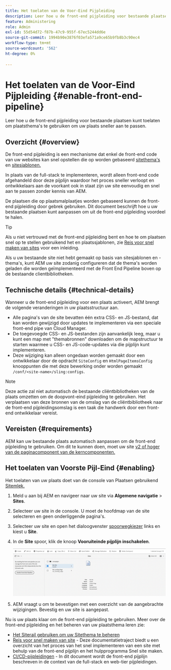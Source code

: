 ```yaml
---
title: Het toelaten van de Voor-Eind Pijpleiding
description: Leer hoe u de front-end pijpleiding voor bestaande plaatsen kunt toelaten om plaatsthema's te gebruiken om uw plaats sneller aan te passen.
feature: Administering
role: Admin
exl-id: 55d54d72-f87b-47c9-955f-67ec5244dd6e
source-git-commit: 1994b90e3876f03efa571a9ce65b9fb8b3c90ec4
workflow-type: tm+mt
source-wordcount: '562'
ht-degree: 0%

---
```


# Het toelaten van de Voor-Eind Pijpleiding {#enable-front-end-pipeline}

Leer hoe u de front-end pijpleiding voor bestaande plaatsen kunt toelaten om plaatsthema&#39;s te gebruiken om uw plaats sneller aan te passen.

## Overzicht {#overview}

De front-end pijpleiding is een mechanisme dat enkel de front-end code van uw websites kan snel opstellen die op worden gebaseerd [sitethema&#39;s](site-themes.md) en [sitesjablonen.](site-templates.md)

In plaats van de full-stack te implementeren, wordt alleen front-end code afgehandeld door deze pijplijn waardoor het proces sneller verloopt en ontwikkelaars aan de voorkant ook in staat zijn uw site eenvoudig en snel aan te passen zonder kennis van AEM.

De plaatsen die op plaatsmalplaatjes worden gebaseerd kunnen de front-end pijpleiding door gebrek gebruiken. Dit document beschrijft hoe u uw bestaande plaatsen kunt aanpassen om uit de front-end pijpleiding voordeel te halen.

>[!TIP]
>
>Als u niet vertrouwd met de front-end pijpleiding bent en hoe te om plaatsen snel op te stellen gebruikend het en plaatssjablonen, zie [Reis voor snel maken van sites](/help/journey-sites/quick-site/overview.md) voor een inleiding.

Als u uw bestaande site niet hebt gemaakt op basis van sitesjablonen en -thema&#39;s, kunt AEM uw site zodanig configureren dat de thema&#39;s worden geladen die worden geïmplementeerd met de Front End Pipeline boven op de bestaande clientbibliotheken.

## Technische details {#technical-details}

Wanneer u de front-end pijpleiding voor een plaats activeert, AEM brengt de volgende veranderingen in uw plaatsstructuur aan.

* Alle pagina&#39;s van de site bevatten één extra CSS- en JS-bestand, dat kan worden gewijzigd door updates te implementeren via een speciale front-end pipe van Cloud Manager.
* De toegevoegde CSS- en JS-bestanden zijn aanvankelijk leeg, maar u kunt een map met &quot;themabronnen&quot; downloaden om de mapstructuur te starten waarmee u CSS- en JS-code-updates via die pijplijn kunt implementeren.
* Deze wijziging kan alleen ongedaan worden gemaakt door een ontwikkelaar door de opdracht `SiteConfig` en `HtmlPageItemsConfig` knooppunten die met deze bewerking onder worden gemaakt `/conf/<site-name>/sling:configs`.

>[!NOTE]
>
>Deze actie zal niet automatisch de bestaande cliëntbibliotheken van de plaats omzetten om de doopvont-eind pijpleiding te gebruiken. Het verplaatsen van deze bronnen van de omslag van de cliëntbibliotheek naar de front-end pijpleidingsomslag is een taak die handwerk door een front-end ontwikkelaar vereist.

## Vereisten {#requirements}

AEM kan uw bestaande plaats automatisch aanpassen om de front-end pijpleiding te gebruiken. Om dit te kunnen doen, moet uw site [v2 of hoger van de paginacomponent van de kerncomponenten.](https://experienceleague.adobe.com/docs/experience-manager-core-components/using/components/page.html)

## Het toelaten van Voorste Pijl-Eind {#enabling}

Het toelaten van uw plaats doet van de console van Plaatsen gebruikend [Sitemlek.](site-rail.md)

1. Meld u aan bij AEM en navigeer naar uw site via **Algemene navigatie** > **Sites**.
1. Selecteer uw site in de console. U moet de hoofdmap van de site selecteren en geen onderliggende pagina&#39;s.
1. Selecteer uw site en open het dialoogvenster [spoorwegkiezer](/help/sites-cloud/authoring/getting-started/basic-handling.md#rail-selector) links en kiest u **Site**.
1. In de **Site** spoor, klik de knoop **Vooruiteinde pijplijn inschakelen**.

   ![Pijpleiding aan de voorzijde inschakelen](/help/sites-cloud/administering/assets/enable-front-end-pipeline.png)

1. AEM vraagt u om te bevestigen met een overzicht van de aangebrachte wijzigingen. Bevestig en uw site is aangepast.

Nu is uw plaats klaar om de front-end pijpleiding te gebruiken. Meer over de front-end pijpleiding en het beheren van uw plaatsthema leren zie:

* [Het Siterail gebruiken om uw Sitethema te beheren](site-rail.md)
* [Reis voor snel maken van site](/help/journey-sites/quick-site/overview.md) - Deze documentatietraject biedt u een overzicht van het proces van het snel implementeren van een site met behulp van de front-end pijplijn en het hulpprogramma Snel site maken.
* [CI/CD-pijpleidingen](/help/implementing/cloud-manager/configuring-pipelines/introduction-ci-cd-pipelines.md#front-end) - In dit document wordt de front-end pijplijn beschreven in de context van de full-stack en web-tier pijpleidingen.
